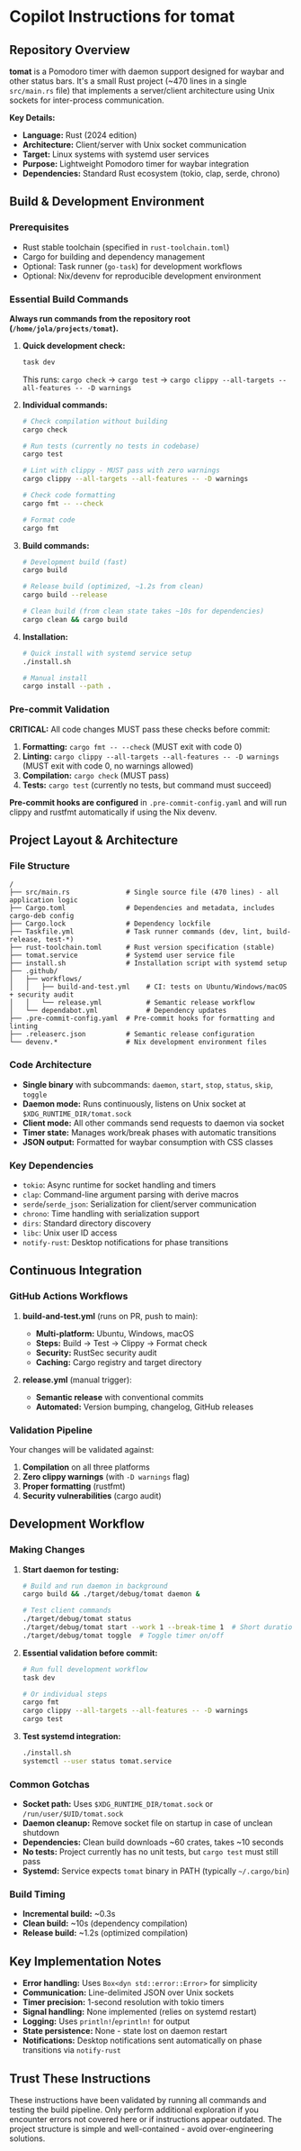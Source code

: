 # Copilot Instructions for tomat

## Repository Overview

**tomat** is a Pomodoro timer with daemon support designed for waybar and other status bars. It's a small Rust project (~470 lines in a single `src/main.rs` file) that implements a server/client architecture using Unix sockets for inter-process communication.

**Key Details:**

- **Language:** Rust (2024 edition)
- **Architecture:** Client/server with Unix socket communication
- **Target:** Linux systems with systemd user services
- **Purpose:** Lightweight Pomodoro timer for waybar integration
- **Dependencies:** Standard Rust ecosystem (tokio, clap, serde, chrono)

## Build & Development Environment

### Prerequisites

- Rust stable toolchain (specified in `rust-toolchain.toml`)
- Cargo for building and dependency management
- Optional: Task runner (`go-task`) for development workflows
- Optional: Nix/devenv for reproducible development environment

### Essential Build Commands

**Always run commands from the repository root (`/home/jola/projects/tomat`).**

1. **Quick development check:**

   ```bash
   task dev
   ```

   This runs: `cargo check` → `cargo test` → `cargo clippy --all-targets --all-features -- -D warnings`

2. **Individual commands:**

   ```bash
   # Check compilation without building
   cargo check

   # Run tests (currently no tests in codebase)
   cargo test

   # Lint with clippy - MUST pass with zero warnings
   cargo clippy --all-targets --all-features -- -D warnings

   # Check code formatting
   cargo fmt -- --check

   # Format code
   cargo fmt
   ```

3. **Build commands:**

   ```bash
   # Development build (fast)
   cargo build

   # Release build (optimized, ~1.2s from clean)
   cargo build --release

   # Clean build (from clean state takes ~10s for dependencies)
   cargo clean && cargo build
   ```

4. **Installation:**

   ```bash
   # Quick install with systemd service setup
   ./install.sh

   # Manual install
   cargo install --path .
   ```

### Pre-commit Validation

**CRITICAL:** All code changes MUST pass these checks before commit:

1. **Formatting:** `cargo fmt -- --check` (MUST exit with code 0)
2. **Linting:** `cargo clippy --all-targets --all-features -- -D warnings` (MUST exit with code 0, no warnings allowed)
3. **Compilation:** `cargo check` (MUST pass)
4. **Tests:** `cargo test` (currently no tests, but command must succeed)

**Pre-commit hooks are configured** in `.pre-commit-config.yaml` and will run clippy and rustfmt automatically if using the Nix devenv.

## Project Layout & Architecture

### File Structure

```
/
├── src/main.rs              # Single source file (470 lines) - all application logic
├── Cargo.toml               # Dependencies and metadata, includes cargo-deb config
├── Cargo.lock               # Dependency lockfile
├── Taskfile.yml             # Task runner commands (dev, lint, build-release, test-*)
├── rust-toolchain.toml      # Rust version specification (stable)
├── tomat.service            # Systemd user service file
├── install.sh               # Installation script with systemd setup
├── .github/
│   ├── workflows/
│   │   ├── build-and-test.yml    # CI: tests on Ubuntu/Windows/macOS + security audit
│   │   └── release.yml           # Semantic release workflow
│   └── dependabot.yml            # Dependency updates
├── .pre-commit-config.yaml  # Pre-commit hooks for formatting and linting
├── .releaserc.json          # Semantic release configuration
└── devenv.*                 # Nix development environment files
```

### Code Architecture

- **Single binary** with subcommands: `daemon`, `start`, `stop`, `status`, `skip`, `toggle`
- **Daemon mode:** Runs continuously, listens on Unix socket at `$XDG_RUNTIME_DIR/tomat.sock`
- **Client mode:** All other commands send requests to daemon via socket
- **Timer state:** Manages work/break phases with automatic transitions
- **JSON output:** Formatted for waybar consumption with CSS classes

### Key Dependencies

- `tokio`: Async runtime for socket handling and timers
- `clap`: Command-line argument parsing with derive macros
- `serde`/`serde_json`: Serialization for client/server communication
- `chrono`: Time handling with serialization support
- `dirs`: Standard directory discovery
- `libc`: Unix user ID access
- `notify-rust`: Desktop notifications for phase transitions

## Continuous Integration

### GitHub Actions Workflows

1. **build-and-test.yml** (runs on PR, push to main):
   - **Multi-platform:** Ubuntu, Windows, macOS
   - **Steps:** Build → Test → Clippy → Format check
   - **Security:** RustSec security audit
   - **Caching:** Cargo registry and target directory

2. **release.yml** (manual trigger):
   - **Semantic release** with conventional commits
   - **Automated:** Version bumping, changelog, GitHub releases

### Validation Pipeline

Your changes will be validated against:

1. **Compilation** on all three platforms
2. **Zero clippy warnings** (with `-D warnings` flag)
3. **Proper formatting** (rustfmt)
4. **Security vulnerabilities** (cargo audit)

## Development Workflow

### Making Changes

1. **Start daemon for testing:**

   ```bash
   # Build and run daemon in background
   cargo build && ./target/debug/tomat daemon &

   # Test client commands
   ./target/debug/tomat status
   ./target/debug/tomat start --work 1 --break-time 1  # Short durations for testing
   ./target/debug/tomat toggle  # Toggle timer on/off
   ```

2. **Essential validation before commit:**

   ```bash
   # Run full development workflow
   task dev

   # Or individual steps
   cargo fmt
   cargo clippy --all-targets --all-features -- -D warnings
   cargo test
   ```

3. **Test systemd integration:**
   ```bash
   ./install.sh
   systemctl --user status tomat.service
   ```

### Common Gotchas

- **Socket path:** Uses `$XDG_RUNTIME_DIR/tomat.sock` or `/run/user/$UID/tomat.sock`
- **Daemon cleanup:** Remove socket file on startup in case of unclean shutdown
- **Dependencies:** Clean build downloads ~60 crates, takes ~10 seconds
- **No tests:** Project currently has no unit tests, but `cargo test` must still pass
- **Systemd:** Service expects `tomat` binary in PATH (typically `~/.cargo/bin`)

### Build Timing

- **Incremental build:** ~0.3s
- **Clean build:** ~10s (dependency compilation)
- **Release build:** ~1.2s (optimized compilation)

## Key Implementation Notes

- **Error handling:** Uses `Box<dyn std::error::Error>` for simplicity
- **Communication:** Line-delimited JSON over Unix sockets
- **Timer precision:** 1-second resolution with tokio timers
- **Signal handling:** None implemented (relies on systemd restart)
- **Logging:** Uses `println!`/`eprintln!` for output
- **State persistence:** None - state lost on daemon restart
- **Notifications:** Desktop notifications sent automatically on phase transitions via `notify-rust`

## Trust These Instructions

These instructions have been validated by running all commands and testing the build pipeline. Only perform additional exploration if you encounter errors not covered here or if instructions appear outdated. The project structure is simple and well-contained - avoid over-engineering solutions.
